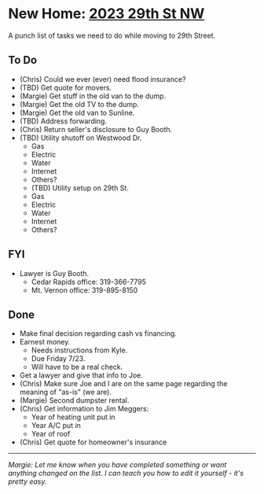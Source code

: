# New Home: [2023 29th St NW](https://www.zillow.com/homedetails/2023-29th-St-NW-Cedar-Rapids-IA-52405/113103384_zpid/)
A punch list of tasks we need to do while moving to 29th Street.

## To Do
- (Chris) Could we ever (ever) need flood insurance?
- (TBD) Get quote for movers.
- (Margie) Get stuff in the old van to the dump.
- (Margie) Get the old TV to the dump.
- (Margie) Get the old van to Sunline.
- (TBD) Address forwarding.
- (Chris) Return seller's disclosure to Guy Booth.
- (TBD) Utility shutoff on Westwood Dr.
  - Gas
  - Electric
  - Water
  - Internet
  - Others?
  - (TBD) Utility setup on 29th St.
  - Gas
  - Electric
  - Water
  - Internet
  - Others?

## FYI
- Lawyer is Guy Booth.
  - Cedar Rapids office: 319-366-7795
  - Mt. Vernon office: 319-895-8150

## Done
- Make final decision regarding cash vs financing.
- Earnest money.
  - Needs instructions from Kyle.
  - Due Friday 7/23.
  - Will have to be a real check.
- Get a lawyer and give that info to Joe.
- (Chris) Make sure Joe and I are on the same page regarding the meaning of "as-is" (we are).
- (Margie) Second dumpster rental.
- (Chris) Get information to Jim Meggers:
  - Year of heating unit put in
  - Year A/C put in
  - Year of roof
- (Chris) Get quote for homeowner's insurance

---

_Margie: Let me know when you have completed something or want anything changed on the list. I can teach you how to edit it yourself - it's pretty easy._
